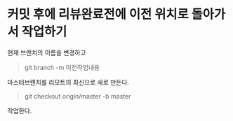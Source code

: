 # 커밋 후에 리뷰완료전에 이전 위치로 돌아가서 작업하기

현재 브랜치의 이름을 변경하고
> git branch -m 이전작업내용

마스터브랜치를 리모트의 최신으로 새로 만든다.
> git checkout origin/master -b master

작업한다.
